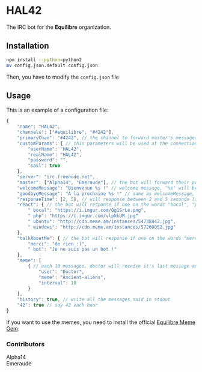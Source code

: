 # HAL42

The IRC bot for the **Equilibre** organization.

## Installation

```bash
npm install --python=python2
mv config.json.default config.json
```

Then, you have to modify the `config.json` file

## Usage

This is an example of a configuration file:

```javascript
{
    "name": "HAL42",
    "channels": ["#equilibre", "#4242"],
    "primaryChan": "#4242", // the channel to forward master's messages
	"customParams": { // this parameters will be used at the connection
		"userName": "HAL42",
		"realName": "HAL42",
		"password": "",
		"sasl": true
    },
    "server": "irc.freenode.net",
    "master": ["Alpha14", "Emeraude"], // the bot will forward their private messages
	"welcomeMessage": "Bienvenue %s !" // welcome message, "%s" will be replaced by the name of the user
	"goodbyeMessage": "À la prochaine %s !" // same as welcomeMessage, but when a user logout
	"responseTime": [2, 5], // will response between 2 and 5 seconds later (an int could also be used)
    "react": { // the bot will response if one on the words "bocal", "php", "ubuntu" or " windows" is said
		" bocal": "https://i.imgur.com/Qg1SrLe.png",
		" php": "https://i.imgur.com/vlpkkUM.jpg"
		" ubuntu": "http://cdn.meme.am/instances/54738442.jpg",
		" windows": "http://cdn.meme.am/instances/57260052.jpg"
    },
    "talkAboutMe": { // the bot will response if one on the words "merci" or "bot", and the name of the bot is said
		"merci": "de rien :)",
		" bot": "Je ne suis pas un bot !"
    },
	"meme": [
		{ // each 10 messages, doctor will receive it's last message as a meme using Ancient-aliens image
			"user": "Doctor",
			"meme": "Ancient-aliens",
			"interval": 10
		}
	],
    "history": true, // write all the messages said in stdout
	"42": true // say 42 each hour
}
```

If you want to use the memes, you need to install the official [Equilibre Meme Gem](https://github.com/Equilibre/meme).

### Contributors

Alpha14  
Emeraude
